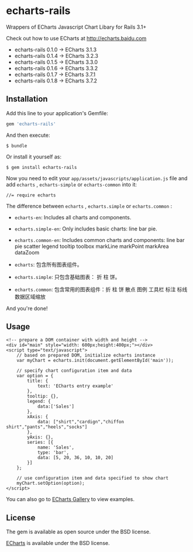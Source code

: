 # echarts-rails

Wrappers of ECharts Javascript Chart Libary for Rails 3.1+

Check out how to use ECharts at http://echarts.baidu.com

* echarts-rails 0.1.0 -> ECharts 3.1.3
* echarts-rails 0.1.4 -> ECharts 3.2.3
* echarts-rails 0.1.5 -> ECharts 3.3.0
* echarts-rails 0.1.6 -> ECharts 3.3.2
* echarts-rails 0.1.7 -> ECharts 3.7.1
* echarts-rails 0.1.8 -> ECharts 3.7.2

## Installation

Add this line to your application's Gemfile:

```ruby
gem 'echarts-rails'
```

And then execute:

```
$ bundle
```

Or install it yourself as:

```
$ gem install echarts-rails
```

Now you need to edit your `app/assets/javascripts/application.js` file and add `echarts` , `echarts-simple` or `echarts-common` into it:

```
//= require echarts
```

The difference between `echarts` , `echarts.simple` or `echarts.common` :

* `echarts-en`: Includes all charts and components.
* `echarts.simple-en`: Only includes basic charts: line bar pie.
* `echarts.common-en`: Includes common charts and components: line bar pie scatter legend tooltip toolbox markLine markPoint markArea dataZoom

* `echarts`: 包含所有图表组件。
* `echarts.simple`: 只包含基础图表： 折 柱 饼。
* `echarts.common`: 包含常用的图表组件：折 柱 饼 散点 图例 工具栏 标注 标线 数据区域缩放

And you're done!

## Usage

```
<!-- prepare a DOM container with width and height -->
<div id="main" style="width: 600px;height:400px;"></div>
<script type="text/javascript">
    // based on prepared DOM, initialize echarts instance
    var myChart = echarts.init(document.getElementById('main'));

    // specify chart configuration item and data
    var option = {
        title: {
            text: 'ECharts entry example'
        },
        tooltip: {},
        legend: {
            data:['Sales']
        },
        xAxis: {
            data: ["shirt","cardign","chiffon shirt","pants","heels","socks"]
        },
        yAxis: {},
        series: [{
            name: 'Sales',
            type: 'bar',
            data: [5, 20, 36, 10, 10, 20]
        }]
    };

    // use configuration item and data specified to show chart
    myChart.setOption(option);
</script>
```

You can also go to [ECharts Gallery](https://ecomfe.github.io/echarts-examples/public/editor.html?c=doc-example/getting-started) to view examples.

## License

The gem is available as open source under the BSD license.

[ECharts](https://github.com/ecomfe/echarts/blob/master/LICENSE) is available under the BSD license.

